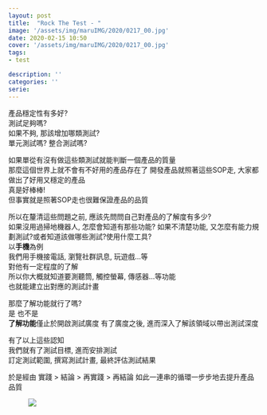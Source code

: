 ```yaml
---
layout: post
title:  "Rock The Test - "
image: '/assets/img/maruIMG/2020/0217_00.jpg'
date: 2020-02-15 10:50
cover: '/assets/img/maruIMG/2020/0217_00.jpg'
tags:
- test

description: ''
categories: ''
serie: 
---
```



產品穩定性有多好?  
測試足夠嗎?  
如果不夠, 那該增加哪類測試?  
單元測試嗎? 整合測試嗎?

如果單從有沒有做這些類測試就能判斷一個產品的質量    
那麼這個世界上就不會有不好用的產品存在了
開發產品就照著這些SOP走, 大家都做出了好用又穩定的產品  
真是好棒棒!  
但事實就是照著SOP走也很難保證產品的品質


所以在釐清這些問題之前, 應該先問問自己對產品的了解度有多少?  
如果沒用過掃地機器人, 怎麼會知道有那些功能? 
如果不清楚功能, 又怎麼有能力規劃測試?或者知道該做哪些測試?使用什麼工具?  
以**手機**為例  
我們用手機接電話, 瀏覽社群訊息, 玩遊戲...等  
對他有一定程度的了解  
所以你大概就知道要測聽筒, 觸控螢幕, 傳感器...等功能  
也就能建立出對應的測試計畫  

那麼了解功能就行了嗎?  
是   也不是  
**了解功能**僅止於開啟測試廣度
有了廣度之後, 進而深入了解該領域以帶出測試深度  

有了以上這些認知  
我們就有了測試目標, 進而安排測試  
訂定測試範圍, 撰寫測試計畫, 最終評估測試結果  

於是經由 實踐 > 結論 > 再實踐 > 再結論 
如此一連串的循環一步步地去提升產品品質













<figure class="foto-legenda">
	<img src="{{ "/assets/img/maruIMG/2020/0215/00.jpg"}}">
</figure>















 
























